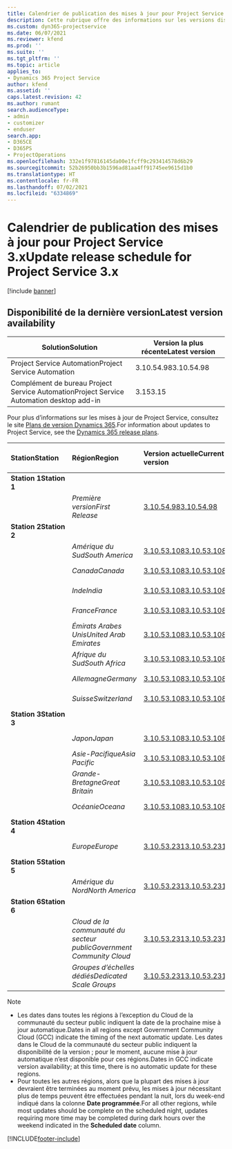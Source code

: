 ```yaml
---
title: Calendrier de publication des mises à jour pour Project Service 3.x
description: Cette rubrique offre des informations sur les versions disponibles et à venir de Dynamics 365 Project Service Automation.
ms.custom: dyn365-projectservice
ms.date: 06/07/2021
ms.reviewer: kfend
ms.prod: ''
ms.suite: ''
ms.tgt_pltfrm: ''
ms.topic: article
applies_to:
- Dynamics 365 Project Service
author: kfend
ms.assetid: ''
caps.latest.revision: 42
ms.author: rumant
search.audienceType:
- admin
- customizer
- enduser
search.app:
- D365CE
- D365PS
- ProjectOperations
ms.openlocfilehash: 332e1f97816145da00e1fcff9c293414578d6b29
ms.sourcegitcommit: 52b26950bb3b1596ad81aa4ff91745ee9615d1b0
ms.translationtype: HT
ms.contentlocale: fr-FR
ms.lasthandoff: 07/02/2021
ms.locfileid: "6334869"
---
```

# <a name="update-release-schedule-for-project-service-3x"></a><span data-ttu-id="4037c-103">Calendrier de publication des mises à jour pour Project Service 3.x</span><span class="sxs-lookup"><span data-stu-id="4037c-103">Update release schedule for Project Service 3.x</span></span>

[!include [banner](../includes/psa-now-project-operations.md)]

## <a name="latest-version-availability"></a><span data-ttu-id="4037c-104">Disponibilité de la dernière version</span><span class="sxs-lookup"><span data-stu-id="4037c-104">Latest version availability</span></span>

| <span data-ttu-id="4037c-105">Solution</span><span class="sxs-lookup"><span data-stu-id="4037c-105">Solution</span></span>  | <span data-ttu-id="4037c-106">Version la plus récente</span><span class="sxs-lookup"><span data-stu-id="4037c-106">Latest version</span></span> |
|-------|----|
| <span data-ttu-id="4037c-107">Project Service Automation</span><span class="sxs-lookup"><span data-stu-id="4037c-107">Project Service Automation</span></span>    | <span data-ttu-id="4037c-108">3.10.54.98</span><span class="sxs-lookup"><span data-stu-id="4037c-108">3.10.54.98</span></span> |
| <span data-ttu-id="4037c-109">Complément de bureau Project Service Automation</span><span class="sxs-lookup"><span data-stu-id="4037c-109">Project Service Automation desktop add-in</span></span>                | <span data-ttu-id="4037c-110">3.15</span><span class="sxs-lookup"><span data-stu-id="4037c-110">3.15</span></span>          |

<span data-ttu-id="4037c-111">Pour plus d’informations sur les mises à jour de Project Service, consultez le site [Plans de version Dynamics 365](/dynamics365/release-plans/).</span><span class="sxs-lookup"><span data-stu-id="4037c-111">For information about updates to Project Service, see the [Dynamics 365 release plans](/dynamics365/release-plans/).</span></span> 

| <span data-ttu-id="4037c-112">Station</span><span class="sxs-lookup"><span data-stu-id="4037c-112">Station</span></span>  | <span data-ttu-id="4037c-113">Région</span><span class="sxs-lookup"><span data-stu-id="4037c-113">Region</span></span> | <span data-ttu-id="4037c-114">Version actuelle</span><span class="sxs-lookup"><span data-stu-id="4037c-114">Current version</span></span> | <span data-ttu-id="4037c-115">Prochaine version</span><span class="sxs-lookup"><span data-stu-id="4037c-115">Next version</span></span> |  <span data-ttu-id="4037c-116">Date planifiée</span><span class="sxs-lookup"><span data-stu-id="4037c-116">Scheduled date</span></span>
| :---   | :---   | :---   | :---   |:---   |         
|<span data-ttu-id="4037c-117"><strong>Station 1</strong></span><span class="sxs-lookup"><span data-stu-id="4037c-117"><strong>Station 1</strong></span></span> | |  |  | |
| | <span data-ttu-id="4037c-118"><i>Première version</i></span><span class="sxs-lookup"><span data-stu-id="4037c-118"><i>First Release</i></span></span> | [<span data-ttu-id="4037c-119">3.10.54.98</span><span class="sxs-lookup"><span data-stu-id="4037c-119">3.10.54.98</span></span>](whats-new-ur-33.md) | <span data-ttu-id="4037c-120">À définir</span><span class="sxs-lookup"><span data-stu-id="4037c-120">TBD</span></span> | <span data-ttu-id="4037c-121">28 juillet 2021</span><span class="sxs-lookup"><span data-stu-id="4037c-121">July 28, 2021</span></span>
|<span data-ttu-id="4037c-122"><strong>Station 2</strong></span><span class="sxs-lookup"><span data-stu-id="4037c-122"><strong>Station 2</strong></span></span> | |  |  | |
| | <span data-ttu-id="4037c-123"><i>Amérique du Sud</i></span><span class="sxs-lookup"><span data-stu-id="4037c-123"><i>South America</i></span></span> | [<span data-ttu-id="4037c-124">3.10.53.108</span><span class="sxs-lookup"><span data-stu-id="4037c-124">3.10.53.108</span></span>](whats-new-ur-32.md) | [<span data-ttu-id="4037c-125">3.10.54.98</span><span class="sxs-lookup"><span data-stu-id="4037c-125">3.10.54.98</span></span>](whats-new-ur-33.md) | <span data-ttu-id="4037c-126">09 juillet 2021</span><span class="sxs-lookup"><span data-stu-id="4037c-126">July 09, 2021</span></span>
| | <span data-ttu-id="4037c-127"><i>Canada</i></span><span class="sxs-lookup"><span data-stu-id="4037c-127"><i>Canada</i></span></span> | [<span data-ttu-id="4037c-128">3.10.53.108</span><span class="sxs-lookup"><span data-stu-id="4037c-128">3.10.53.108</span></span>](whats-new-ur-32.md) | [<span data-ttu-id="4037c-129">3.10.54.98</span><span class="sxs-lookup"><span data-stu-id="4037c-129">3.10.54.98</span></span>](whats-new-ur-33.md) | <span data-ttu-id="4037c-130">09 juillet 2021</span><span class="sxs-lookup"><span data-stu-id="4037c-130">July 09, 2021</span></span>
| | <span data-ttu-id="4037c-131"><i>Inde</i></span><span class="sxs-lookup"><span data-stu-id="4037c-131"><i>India</i></span></span> | [<span data-ttu-id="4037c-132">3.10.53.108</span><span class="sxs-lookup"><span data-stu-id="4037c-132">3.10.53.108</span></span>](whats-new-ur-32.md) | [<span data-ttu-id="4037c-133">3.10.54.98</span><span class="sxs-lookup"><span data-stu-id="4037c-133">3.10.54.98</span></span>](whats-new-ur-33.md) | <span data-ttu-id="4037c-134">09 juillet 2021</span><span class="sxs-lookup"><span data-stu-id="4037c-134">July 09, 2021</span></span>
| | <span data-ttu-id="4037c-135"><i>France</i></span><span class="sxs-lookup"><span data-stu-id="4037c-135"><i>France</i></span></span> | [<span data-ttu-id="4037c-136">3.10.53.108</span><span class="sxs-lookup"><span data-stu-id="4037c-136">3.10.53.108</span></span>](whats-new-ur-32.md) | [<span data-ttu-id="4037c-137">3.10.54.98</span><span class="sxs-lookup"><span data-stu-id="4037c-137">3.10.54.98</span></span>](whats-new-ur-33.md) | <span data-ttu-id="4037c-138">09 juillet 2021</span><span class="sxs-lookup"><span data-stu-id="4037c-138">July 09, 2021</span></span>
| | <span data-ttu-id="4037c-139"><i>Émirats Arabes Unis</i></span><span class="sxs-lookup"><span data-stu-id="4037c-139"><i>United Arab Emirates</i></span></span> | [<span data-ttu-id="4037c-140">3.10.53.108</span><span class="sxs-lookup"><span data-stu-id="4037c-140">3.10.53.108</span></span>](whats-new-ur-32.md) | [<span data-ttu-id="4037c-141">3.10.54.98</span><span class="sxs-lookup"><span data-stu-id="4037c-141">3.10.54.98</span></span>](whats-new-ur-33.md) | <span data-ttu-id="4037c-142">09 juillet 2021</span><span class="sxs-lookup"><span data-stu-id="4037c-142">July 09, 2021</span></span>
| | <span data-ttu-id="4037c-143"><i>Afrique du Sud</i></span><span class="sxs-lookup"><span data-stu-id="4037c-143"><i>South Africa</i></span></span> | [<span data-ttu-id="4037c-144">3.10.53.108</span><span class="sxs-lookup"><span data-stu-id="4037c-144">3.10.53.108</span></span>](whats-new-ur-32.md) | [<span data-ttu-id="4037c-145">3.10.54.98</span><span class="sxs-lookup"><span data-stu-id="4037c-145">3.10.54.98</span></span>](whats-new-ur-33.md) | <span data-ttu-id="4037c-146">09 juillet 2021</span><span class="sxs-lookup"><span data-stu-id="4037c-146">July 09, 2021</span></span>
| | <span data-ttu-id="4037c-147"><i>Allemagne</i></span><span class="sxs-lookup"><span data-stu-id="4037c-147"><i>Germany</i></span></span> | [<span data-ttu-id="4037c-148">3.10.53.108</span><span class="sxs-lookup"><span data-stu-id="4037c-148">3.10.53.108</span></span>](whats-new-ur-32.md) | [<span data-ttu-id="4037c-149">3.10.54.98</span><span class="sxs-lookup"><span data-stu-id="4037c-149">3.10.54.98</span></span>](whats-new-ur-33.md) | <span data-ttu-id="4037c-150">09 juillet 2021</span><span class="sxs-lookup"><span data-stu-id="4037c-150">July 09, 2021</span></span>
| | <span data-ttu-id="4037c-151"><i>Suisse</i></span><span class="sxs-lookup"><span data-stu-id="4037c-151"><i>Switzerland</i></span></span> | [<span data-ttu-id="4037c-152">3.10.53.108</span><span class="sxs-lookup"><span data-stu-id="4037c-152">3.10.53.108</span></span>](whats-new-ur-32.md) | [<span data-ttu-id="4037c-153">3.10.54.98</span><span class="sxs-lookup"><span data-stu-id="4037c-153">3.10.54.98</span></span>](whats-new-ur-33.md) | <span data-ttu-id="4037c-154">09 juillet 2021</span><span class="sxs-lookup"><span data-stu-id="4037c-154">July 09, 2021</span></span>
|<span data-ttu-id="4037c-155"><strong>Station 3</strong></span><span class="sxs-lookup"><span data-stu-id="4037c-155"><strong>Station 3</strong></span></span> | |  |  | |
| | <span data-ttu-id="4037c-156"><i>Japon</i></span><span class="sxs-lookup"><span data-stu-id="4037c-156"><i>Japan</i></span></span> | [<span data-ttu-id="4037c-157">3.10.53.108</span><span class="sxs-lookup"><span data-stu-id="4037c-157">3.10.53.108</span></span>](whats-new-ur-32.md) | [<span data-ttu-id="4037c-158">3.10.54.98</span><span class="sxs-lookup"><span data-stu-id="4037c-158">3.10.54.98</span></span>](whats-new-ur-33.md) | <span data-ttu-id="4037c-159">16 juillet 2021</span><span class="sxs-lookup"><span data-stu-id="4037c-159">July 16, 2021</span></span>
| | <span data-ttu-id="4037c-160"><i>Asie-Pacifique</i></span><span class="sxs-lookup"><span data-stu-id="4037c-160"><i>Asia Pacific</i></span></span> | [<span data-ttu-id="4037c-161">3.10.53.108</span><span class="sxs-lookup"><span data-stu-id="4037c-161">3.10.53.108</span></span>](whats-new-ur-32.md) | [<span data-ttu-id="4037c-162">3.10.54.98</span><span class="sxs-lookup"><span data-stu-id="4037c-162">3.10.54.98</span></span>](whats-new-ur-33.md) | <span data-ttu-id="4037c-163">16 juillet 2021</span><span class="sxs-lookup"><span data-stu-id="4037c-163">July 16, 2021</span></span>
| | <span data-ttu-id="4037c-164"><i>Grande-Bretagne</i></span><span class="sxs-lookup"><span data-stu-id="4037c-164"><i>Great Britain</i></span></span> | [<span data-ttu-id="4037c-165">3.10.53.108</span><span class="sxs-lookup"><span data-stu-id="4037c-165">3.10.53.108</span></span>](whats-new-ur-32.md) | [<span data-ttu-id="4037c-166">3.10.54.98</span><span class="sxs-lookup"><span data-stu-id="4037c-166">3.10.54.98</span></span>](whats-new-ur-33.md) | <span data-ttu-id="4037c-167">16 juillet 2021</span><span class="sxs-lookup"><span data-stu-id="4037c-167">July 16, 2021</span></span>
| | <span data-ttu-id="4037c-168"><i>Océanie</i></span><span class="sxs-lookup"><span data-stu-id="4037c-168"><i>Oceana</i></span></span> | [<span data-ttu-id="4037c-169">3.10.53.108</span><span class="sxs-lookup"><span data-stu-id="4037c-169">3.10.53.108</span></span>](whats-new-ur-32.md) | [<span data-ttu-id="4037c-170">3.10.54.98</span><span class="sxs-lookup"><span data-stu-id="4037c-170">3.10.54.98</span></span>](whats-new-ur-33.md) | <span data-ttu-id="4037c-171">16 juillet 2021</span><span class="sxs-lookup"><span data-stu-id="4037c-171">July 16, 2021</span></span>
|<span data-ttu-id="4037c-172"><strong>Station 4</strong></span><span class="sxs-lookup"><span data-stu-id="4037c-172"><strong>Station 4</strong></span></span> | |  |  | |
| | <span data-ttu-id="4037c-173"><i>Europe</i></span><span class="sxs-lookup"><span data-stu-id="4037c-173"><i>Europe</i></span></span> | [<span data-ttu-id="4037c-174">3.10.53.231</span><span class="sxs-lookup"><span data-stu-id="4037c-174">3.10.53.231</span></span>](whats-new-ur-32-5.md) | [<span data-ttu-id="4037c-175">3.10.54.98</span><span class="sxs-lookup"><span data-stu-id="4037c-175">3.10.54.98</span></span>](whats-new-ur-33.md) | <span data-ttu-id="4037c-176">23 juillet 2021</span><span class="sxs-lookup"><span data-stu-id="4037c-176">July 23, 2021</span></span>
|<span data-ttu-id="4037c-177"><strong>Station 5</strong></span><span class="sxs-lookup"><span data-stu-id="4037c-177"><strong>Station 5</strong></span></span> | |  |  | |
| | <span data-ttu-id="4037c-178"><i>Amérique du Nord</i></span><span class="sxs-lookup"><span data-stu-id="4037c-178"><i>North America</i></span></span> | [<span data-ttu-id="4037c-179">3.10.53.231</span><span class="sxs-lookup"><span data-stu-id="4037c-179">3.10.53.231</span></span>](whats-new-ur-32-5.md) | [<span data-ttu-id="4037c-180">3.10.54.98</span><span class="sxs-lookup"><span data-stu-id="4037c-180">3.10.54.98</span></span>](whats-new-ur-33.md) | <span data-ttu-id="4037c-181">30 juillet 2021</span><span class="sxs-lookup"><span data-stu-id="4037c-181">July 30, 2021</span></span>
|<span data-ttu-id="4037c-182"><strong>Station 6</strong></span><span class="sxs-lookup"><span data-stu-id="4037c-182"><strong>Station 6</strong></span></span> | |  |  | |
| | <span data-ttu-id="4037c-183"><i>Cloud de la communauté du secteur public</i></span><span class="sxs-lookup"><span data-stu-id="4037c-183"><i>Government Community Cloud</i></span></span> | [<span data-ttu-id="4037c-184">3.10.53.231</span><span class="sxs-lookup"><span data-stu-id="4037c-184">3.10.53.231</span></span>](whats-new-ur-32-5.md) | [<span data-ttu-id="4037c-185">3.10.54.98</span><span class="sxs-lookup"><span data-stu-id="4037c-185">3.10.54.98</span></span>](whats-new-ur-33.md) | <span data-ttu-id="4037c-186">30 juillet 2021</span><span class="sxs-lookup"><span data-stu-id="4037c-186">July 30, 2021</span></span>
| | <span data-ttu-id="4037c-187"><i>Groupes d’échelles dédiés</i></span><span class="sxs-lookup"><span data-stu-id="4037c-187"><i>Dedicated Scale Groups</i></span></span> | [<span data-ttu-id="4037c-188">3.10.53.231</span><span class="sxs-lookup"><span data-stu-id="4037c-188">3.10.53.231</span></span>](whats-new-ur-32-5.md) | [<span data-ttu-id="4037c-189">3.10.54.98</span><span class="sxs-lookup"><span data-stu-id="4037c-189">3.10.54.98</span></span>](whats-new-ur-33.md) | <span data-ttu-id="4037c-190">06 août 2021</span><span class="sxs-lookup"><span data-stu-id="4037c-190">August 06, 2021</span></span>

>[!Note]
> - <span data-ttu-id="4037c-191">Les dates dans toutes les régions à l’exception du Cloud de la communauté du secteur public indiquent la date de la prochaine mise à jour automatique.</span><span class="sxs-lookup"><span data-stu-id="4037c-191">Dates in all regions except Government Community Cloud (GCC) indicate the timing of the next automatic update.</span></span> <span data-ttu-id="4037c-192">Les dates dans le Cloud de la communauté du secteur public indiquent la disponibilité de la version ; pour le moment, aucune mise à jour automatique n’est disponible pour ces régions.</span><span class="sxs-lookup"><span data-stu-id="4037c-192">Dates in GCC indicate version availability; at this time, there is no automatic update for these regions.</span></span>
> - <span data-ttu-id="4037c-193">Pour toutes les autres régions, alors que la plupart des mises à jour devraient être terminées au moment prévu, les mises à jour nécessitant plus de temps peuvent être effectuées pendant la nuit, lors du week-end indiqué dans la colonne **Date programmée**.</span><span class="sxs-lookup"><span data-stu-id="4037c-193">For all other regions, while most updates should be complete on the scheduled night, updates requiring more time may be completed during dark hours over the weekend indicated in the **Scheduled date** column.</span></span>


[!INCLUDE[footer-include](../includes/footer-banner.md)]
